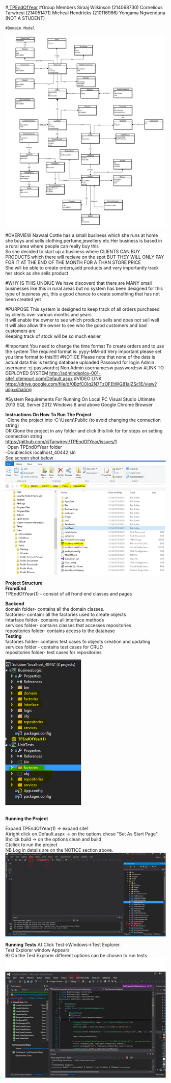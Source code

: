 ﻿#<u> TPEndOfYear</u>
#Group Members
	Siraaj Wilkinson (214068730)
	Cornelious Tarwireyi (214051471)
	Micheal Hendricks (210116986)
	Yongama Ngwenduna (NOT A STUDENT)
	
	#Domain Model

<img src="https://github.com/cjTarwireyi/TPEndOfYear/blob/master/DomainStructure.jpg"/> 


#OVERVIEW 
Nawaal Cottle has a small business which she runs at home she buys and sells clothing,perfume,jewellery etc.Her business is based in a rural area where people can really buy this<br/>
So she decided to start up a business where CLIENTS CAN BUY PRODUCTS which there will recieve on the spot BUT THEY WILL ONLY PAY FOR IT AT THE END OF THE MONTH FOR A THAN STORE PRICE<br/>
She will be able to create orders,add products and very importantly track her stock as she sells product<br/>

#WHY IS THIS UNQIUE
We have discoverd that there are MANY small businesses like this in rural areas but no system has been designed for this type of business yet, this a good chance to create something that has not been created yet<br>

#PURPOSE
This system is designed to keep track of all orders purchased by clients over various months and years<br/>
It will enable the owner to see which products sells and does not sell well<br/>
It will also allow the owner to see who the good customers and bad customers are<br/>
Keeping track of stock will be so much easier<br/>


#Important
	You need to change the time format
	To create orders and to use the system
	The required format is: yyyy-MM-dd
	Very important please set you time format to this!!!!!
#NOTICE
	Please note that none of the data is actual data this is testing database uploaded
	Passowrd for login
	Admin
		username :cj   password:cj
	Non Admin
		username:sw password:sw
#LINK TO DEPLOYED SYSTEM
	http://admindeploy-001-site1.ctempurl.com/Default.aspx
#VIDEO LINK
	https://drive.google.com/file/d/0BzfC0Iq2N7TzOFEtWG81ajZSc1E/view?usp=sharing
		
#System Requirements For Running On Local PC
      Visual Studio Ultimate 2013
      SQL Server 2012 
      Windows 8 and above
      Google Chrome Browser
      <p>
      <b>Instructions On How To Run The Project</b><br/>
  -Clone the project into :C:\Users\Public (to avoid changing the connection string)<br/>
  OR Clone the project in any folder and click this link for for steps on setting connection string<br/>https://github.com/cjTarwireyi/TPEndOfYear/issues/1<br/>
  -Open TPEndOfYear folder  <br/>
  -Doubleclick localhost_40442.sln<br/>
  See screen shot below
  <img src="https://github.com/cjTarwireyi/TPEndOfYear/blob/master/cloning project.PNG"/><br/></p>
<b>Project Structure</b><br/>
   <b>FrondEnd</b><br/>
  TPEndOfYear(1) - consist of all frond end classes and pages
  
  <b>Backend</b><br/>
  domain folder- contains all the domain classes.<br/>
  factories- containr all the factories used to create objects<br/>
  intarface folder- contains all interface methods<br/>
  services folder- contains classes that accesses repositories<br/>
  repositories folder- contains access to the database<br/>
  <b>Testing</b><br/>
  factories folder- contains test cases fo objects creation and updating<br/>
  services folder - contains test cases for CRUD<br/>
  repositories folder- test cases for repositories<br/>
 
   
 <img src="https://github.com/cjTarwireyi/TPEndOfYear/blob/master/projectStructure.PNG"/>
 
<br/><b> Running the Project</b>
  
Expand TPEndOfYear(1) -> expand site1<br/>
A)right click on Default.aspx -> on the options chose "Set As Start Page"
<br/>B)click build -> on the options clean and build<br/>
C)click to run the project
<br/>NB Log in details are on the NOTICE section above.
<img src="https://github.com/cjTarwireyi/TPEndOfYear/blob/master/runLocal.PNG"/> <br/>

<b>Running Tests</b>
A) Click Test->Windows->Test Explorer.<br/>
Test Explorer window Appears<br/>
B) On the Test Explorer different options can be chosen to run tests
<img src="https://github.com/cjTarwireyi/TPEndOfYear/blob/master/running tests.PNG"/> <br/>
